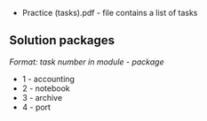 * Practice (tasks).pdf - file contains a list of tasks

## Solution packages
*Format: task number in module - package*
* 1 - accounting
* 2 - notebook
* 3 - archive
* 4 - port
